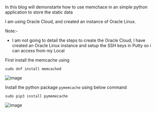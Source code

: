 In this blog will demonstarte how to use memchace in an simple python application to store the static data


I am using Oracle Cloud, and created an instance of Oracle Linux.

Note:-
   - I am not going to detail the steps to create the Oracle Cloud, I have created an Oracle Linux instance and setup the SSH keys in Putty so i can access from my Local


First install the memcache using 

```
sudo dnf install memcached
```

![image](https://user-images.githubusercontent.com/6425536/183714745-ff5aed09-6399-4537-b7dc-b16f70da806b.png)


Install the python package `pymemcache` using below command

```
sudo pip3 install pymemecache
```

![image](https://user-images.githubusercontent.com/6425536/183715412-88995960-48df-489f-ad0d-85daff160cb6.png)

